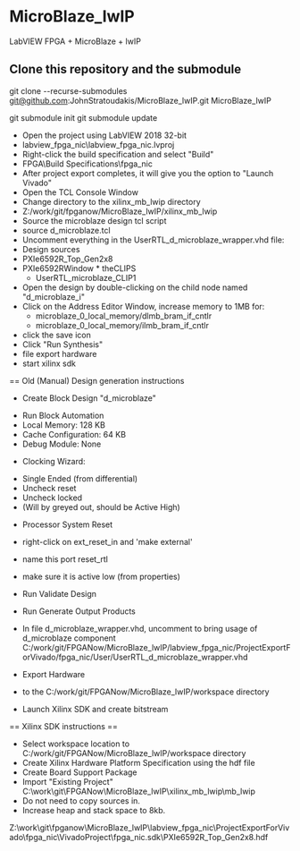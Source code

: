 # MicroBlaze_lwIP
LabVIEW FPGA + MicroBlaze + lwIP

 ## Clone this repository and the submodule
git clone --recurse-submodules git@github.com:JohnStratoudakis/MicroBlaze_lwIP.git MicroBlaze_lwIP

git submodule init
git submodule update

* Open the project using LabVIEW 2018 32-bit
 * labview_fpga_nic\labview_fpga_nic.lvproj
* Right-click the build specification and select "Build"
 * FPGA\Build Specifications\fpga_nic
* After project export completes, it will give you the option to "Launch Vivado"
* Open the TCL Console Window
* Change directory to the xilinx_mb_lwip directory
 * Z:/work/git/fpganow/MicroBlaze_lwIP/xilinx_mb_lwip
* Source the microblaze design tcl script
 * source d_microblaze.tcl
* Uncomment everything in the UserRTL_d_microblaze_wrapper.vhd file:
 * Design sources
  * PXIe6592R_Top_Gen2x8
   * PXIe6592RWindow
    * theCLIPS
     * UserRTL_microblaze_CLIP1
* Open the design by double-clicking on the child node named "d_microblaze_i"
* Click on the Address Editor Window, increase memory to 1MB for:
  * microblaze_0_local_memory/dlmb_bram_if_cntlr
  * microblaze_0_local_memory/ilmb_bram_if_cntlr
* click the save icon
* Click "Run Synthesis"
* file export hardware
* start xilinx sdk

== Old (Manual) Design generation instructions
* Create Block Design "d_microblaze"
 - Run Block Automation
  - Local Memory: 128 KB
  - Cache Configuration: 64 KB
  - Debug Module: None
 * Clocking Wizard:
  - Single Ended (from differential)
  - Uncheck reset
  - Uncheck locked
  - (Will by greyed out, should be Active High)
 * Processor System Reset
  - right-click on ext_reset_in and 'make external'
   - name this port reset_rtl
   - make sure it is active low (from properties)
 


 - Run Validate Design
 - Run Generate Output Products
 - In file d_microblaze_wrapper.vhd, uncomment to bring usage of d_microblaze component
 C:/work/git/FPGANow/MicroBlaze_lwIP/labview_fpga_nic/ProjectExportForVivado/fpga_nic/User/UserRTL_d_microblaze_wrapper.vhd
 - Export Hardware
  - to the C:/work/git/FPGANow/MicroBlaze_lwIP/workspace directory
 - Launch Xilinx SDK and create bitstream
 
 == Xilinx SDK instructions ==
 - Select workspace location to C:/work/git/FPGANow/MicroBlaze_lwIP/workspace directory
 - Create Xilinx Hardware Platform Specification using the hdf file
 - Create Board Support Package
 - Import "Existing Project" C:\work\git\FPGANow\MicroBlaze_lwIP\xilinx_mb_lwip\mb_lwip
  - Do not need to copy sources in.
 - Increase heap and stack space to 8kb.
 
 Z:\work\git\fpganow\MicroBlaze_lwIP\labview_fpga_nic\ProjectExportForVivado\fpga_nic\VivadoProject\fpga_nic.sdk\PXIe6592R_Top_Gen2x8.hdf
